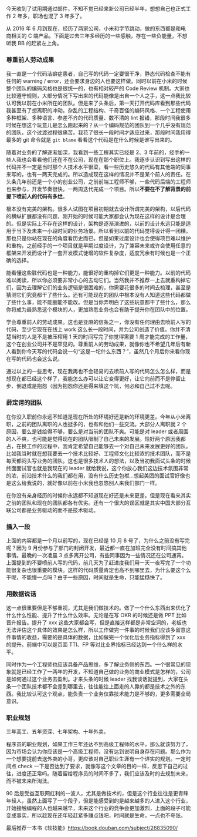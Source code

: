 今天收到了试用期通过邮件，不知不觉已经来新公司已经半年，想想自己也正式工作 2 年多，职场也混了 3 年多了。

从 2016 年 6 月到现在，经历了两家公司，小米和字节跳动，做的东西都是和电商相关的 C 端产品。下面是过去三年多经历的一些感触，存在一些负能量，不想听我 BB 的赶紧左上角。

### 尊重前人劳动成果

我一直是一个代码洁癖症患者，自己写的代码一定要很干净，静态代码检查不能有任何的 warning / error，还会要求身边的人也要这样做。同时以前在小米的时候整个团队的编码风格也是很统一的，也有相对较严的 Code Review 机制。大家也比较遵守规则，大部分情况下写出来的代码能像是出自一个人之手，这一点我比较认可我以前在小米所在的团队。但是来了头条后，第一天打开代码库看到那些代码我甚至有了想离职的冲动。杂乱的工程结构、千奇百怪的编码风格、一个工程使用多种框架、多种语言、参差不齐的代码质量、数不清的 lint 报错，那段时间我很多时候在想这个玩意儿是怎么跑起来的？从一个编码规范的团队到一个几乎没有规范的团队，这个过渡过程很痛苦。我花了很长一段时间才适应过来，那段时间我用得最多的 git 命令就是 `git blame` 看看这个代码是在什么时候是谁写出来的。

随着对业务的了解逐渐加深，我看到一些工程其实已经是 2、3 年前的，经手的一些人我也会看看他们还在不在公司，现在在那个职位上。我逐步认识到写出这样的代码并不一定是当时那个人技术水平很菜，看一些历史悠久的代码有其他端的同事来写的，也有一两天完成的。所以造成现在这样的情况并不是某个前人的责任。在头条几年前还是一个小的创业公司，之前前端工程师不够，一些代码后端的工程师也来参与，开发节奏很快，一两周迭代完成一个项目。所以**不要在不了解背景的前提下喷前人的代码有多烂**。

根本没有完美的架构。很多人试图在项目初期就去设计所谓完美的架构，以后代码的横纵扩展都没有问题，刚开始的时候可能大家都会认为现在这样的设计是合理的。但是实际上不存在这样的设计，架构是逐渐演进的，以前的设计永远只能是适用于当下及未来一小段时间的业务场景。所以看到以前的代码觉得设计得一团糟，那也只是你站在现在的角度看历史而已。但是如果过度设计也会使得项目难以维护和重构，之前经手的一个项目就是早期过度设计，为了兼容未来或许会使用任意的框架来开发而设计了一套开发模式徒增的软件复杂度，适度冗余有时候也是一个正确的选择。

能看懂这些脏代码也是一种能力，能很好的重构掉它们更是一种能力。以前的代码难以阅读，所以你必须要非常小心的去动它们。当然我并不推荐一上去就重构掉它们，因为去理解它们的业务逻辑是很困难的，你需要花很多的时间去梳理，甚至是猜测它们究竟都干了些什么。还有可能现在的团队中根本没有人知道这些代码都做了些什么事，能不能删能不能改。但是当你弄明白了这些玩意都干了些什么，那么你将成为最熟悉这个模块的人，更加熟悉业务也会有助于提升你在团队中的位置。

学会尊重前人的劳动成果。这也是亚麻的信条之一，你没有任何理由去喷前人写的代码，至少它现在在线上 work 这么长一段时间，并为公司创造了价值。你并不清楚当时的人是不是被压榨用 1 天的时间写完了你觉得需要 1 周才能完成的工作量，这个在创业公司并不是罕见的。尊重前人的劳动成果，就像你也不希望几年后有新人看到你今天写的代码会说一句“这是一坨什么东西？”，虽然几个月后你来看你现在写的代码也会这么说。

通过以上的一些思考，现在我再也不会轻易的去喷前人写的代码怎么怎么样，而是想现在都已经这个样了，我能怎么办可以让它变得更好，让它向前而不是停留止步、倒退或是抱怨（因为抱怨你还是得来填这个坑，何必和自己过不去呢。

### 薛定谔的团队

在你没入职前你永远不知道是现在所处的环境好还是新的环境更差。今年从小米离职，之前的团队离职的人也挺多的，也有和他们一些交流。大部分人离职就 2 个原因，要么是钱给得不够，要么是对当前的团队不爽。可能是对 leader 或者周围的人不爽，也可能是觉得现在的团队限制了自己未来的发展。恰好两个原因我都占，在换工作的过程中，我肯定希望自己能够去一个对自己未来发展更好的团队。比如我当时就在想我要去一个技术比较好、工程师文化比较浓的技术团队，而不是每天都闷头写业务的团队。这也是很多技术人的想法，以及当初我面试头条的时候终面面试官也就是我现在的 leader 就给我说，这个你放心我们这边技术氛围非常的浓，前沿技术什么的我们都在用，没有什么历史包袱...想起美团的面试官好像也是这么给我说的，就好像以前在小米我也忽悠别人来我们部门一样。

在你没有亲身经历的时候你永远都不知道现在好还是未来更差。但是现在看来其实之前的团队和现在的团队都各有优劣。还有一个很大的误区就是其实中国大部分互联公司都是业务驱动的而不是技术驱动。

### 插入一段

上面的内容都是一个月以前写的，现在已经是 10 月 6 号了，为什么之前没有写完呢？因为 9 月份参与了部门的封闭开发，最近都一直在加班完全没有时间搞其他事情。最晚的一次凌晨 3 点多离开公司，有些同事因为一些情况还在公司通宵。上面提到的不要喷前人写的代码，前几天为了赶进度我们用一天一夜写完了一个功能很复杂也很重要的模块。这样的代码质量肯定也高不到哪里去，为什么要这个么干呢，不能慢一点吗？由于一些原因，时间就是生命，只能猛糙快了。

### 用数据说话

这一点很重要但是不够重视，尤其是我们做技术的。做了一个什么东西出来优化了什么什么性能、提升了什么什么效率。无论是在写 OKR 的时候还是做 PPT 比如晋升报告。提升了 xxx 这些大家都会写，但是直接这样都是非常空洞的，老板也无法评估这个具体的效果是怎么样，所以工作做完一件事的时候我们应该多留意这件事情的收益，需要的是具体的数据，比如做完一个优化后业务指标得到了 xxx 的提升。前端中可以是页面 TTI、FP 等对比业界指标已经达到一个什么样的水平。

同时作为一个工程师也应该具备产品思维，多了解业务侧的东西。一个很常见的现象就是已经工作了一两年的开发，不知道自己做的业务的商业模式是怎样的，公司是如何通过这个业务去盈利。才来头条的时候 leader 找我谈话就提到，大家在头条一个团队技术都不会差到哪里去，往往能往上面走的人靠的都是技术之外的东西。我比较认可这个观点，能负责一个业务仅靠技术能力是不够的，更多需要全局意识。

### 职业规划

三年高工、五年资深、七年架构、十年外卖。

​ 程序员的职业规划，如果工作三年还达不到高级工程师的水平，那么就该努力了，因为市场会认为你应该是一个高级工程师，没有达到说明自身存在问题。那么作为一个想要提前去送外卖的小哥，更应该对自己职业生涯有一个详实的规划。一定时间点 check 一下是否达到了要求，就像写这个文章的目的一样，反思下自己的过往，进度还正常吗。随着留给程序员的时间不多了，我们应该及时的去规划未来，而不被未来所淘汰。

90 后是受益互联网红利的一波人，尤其是做技术的，但是这个行业往往是更青睐年轻人，虽然上面写了一个段子，但是能感受到的是越来越多的人进入这个行业，开始接触编程的人也越来越早，未来这个行业的竞争会更加激烈，上面的段子可能变成事实，所以趁现在还年轻赶紧多赚点钱吧，时间就是生命，一点也不夸张。

最后推荐一本书《软技能》https://book.douban.com/subject/26835090/
